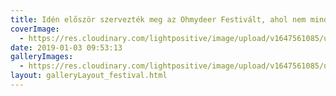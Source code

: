 ```yaml
---
title: Idén először szervezték meg az Ohmydeer Festivált, ahol nem mindennapi környezetben álmodhattuk meg a technikai hátteret.
coverImage:
  - https://res.cloudinary.com/lightpositive/image/upload/v1647561085/uploads/Id%C3%A9n%20el%C5%91sz%C3%B6r%20szervezt%C3%A9k%20meg%20az%20Ohmydeer%20Festiv%C3%A1lt%2C%20ahol%20nem%20mindennapi%20k%C3%B6rnyezetben%20%C3%A1lmodhattuk%20meg%20a%20technikai%20h%C3%A1tteret./OH5.jpg
date: 2019-01-03 09:53:13
galleryImages: 
  - https://res.cloudinary.com/lightpositive/image/upload/v1647561085/uploads/Id%C3%A9n%20el%C5%91sz%C3%B6r%20szervezt%C3%A9k%20meg%20az%20Ohmydeer%20Festiv%C3%A1lt%2C%20ahol%20nem%20mindennapi%20k%C3%B6rnyezetben%20%C3%A1lmodhattuk%20meg%20a%20technikai%20h%C3%A1tteret./OH5.jpg
layout: galleryLayout_festival.html
---
```

